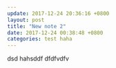 ```yaml
---
update: 2017-12-24 20:36:16 +0800
layout: post
title: "New note 2"
date: 2017-12-24 00:38:48 +0800
categories: test haha
---
```

dsd
hahsddf
dfdfvdfv


